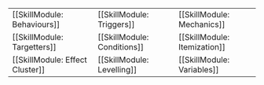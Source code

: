 | | | |
|-|-|-|
| [[SkillModule: Behaviours]] | [[SkillModule: Triggers]] | [[SkillModule: Mechanics]] |
| [[SkillModule: Targetters]] | [[SkillModule: Conditions]] | [[SkillModule: Itemization]] |
| [[SkillModule: Effect Cluster]] | [[SkillModule: Levelling]] | [[SkillModule: Variables]] |